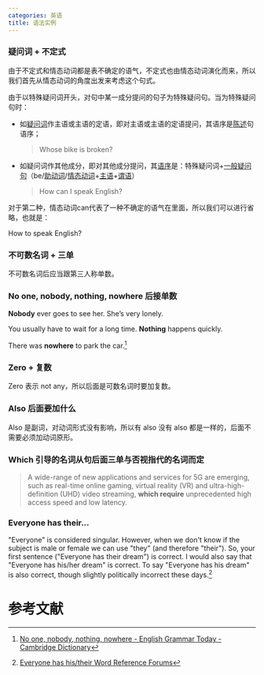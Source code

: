 ```yaml
---
categories: 英语
title: 语法实例
---
```


### 疑问词 + 不定式

由于不定式和情态动词都是表不确定的语气，不定式也由情态动词演化而来，所以我们首先从情态动词的角度出发来考虑这个句式。

由于以特殊疑问词开头，对句中某一成分提问的句子为特殊疑问句。当为特殊疑问句时：

- 如[疑问词](https://baike.baidu.com/item/疑问词)作主语或主语的定语，即对主语或主语的定语提问，其语序是[陈述](https://baike.baidu.com/item/陈述)句语序；

   > Whose bike is broken?

- 如疑问词作其他成分，即对其他成分提问，其[语序](https://baike.baidu.com/item/语序)是：特殊疑问词+[一般疑问句](https://baike.baidu.com/item/一般疑问句)（be/[助动词](https://baike.baidu.com/item/助动词)/[情态动词](https://baike.baidu.com/item/情态动词)+[主语](https://baike.baidu.com/item/主语)+[谓语](https://baike.baidu.com/item/谓语)）

  > How can I speak English?

对于第二种，情态动词can代表了一种不确定的语气在里面，所以我们可以进行省略，也就是：

How to speak English?

### 不可数名词 + 三单

不可数名词后应当跟第三人称单数。

### No one, nobody, nothing, nowhere 后接单数

**Nobody** ever goes to see her. She’s very lonely. 

You usually have to wait for a long time. **Nothing** happens quickly. 

There was **nowhere** to park the car.[^2]

### Zero + 复数

Zero 表示 not any，所以后面是可数名词时要加复数。

### Also 后面要加什么

Also 是副词，对动词形式没有影响，所以有 also 没有 also 都是一样的，后面不需要必须加动词原形。

### Which 引导的名词从句后面三单与否视指代的名词而定

> A wide-range of new applications and services for 5G are emerging, such as real-time online gaming, virtual reality (VR) and ultra-high-definition (UHD) video streaming, **which require** unprecedented high access speed and low latency.

### Everyone has their...

"Everyone" is considered singular. However, when we don't know if the subject is male or female we can use "they" (and therefore "their"). So, your first sentence ("Everyone has their dream") is correct. I would also say that "Everyone has his/her dream" is correct. To say "Everyone has his dream" is also correct, though slightly politically incorrect these days.[^1]

# 参考文献

[^1]: [Everyone has his/their Word Reference Forums](https://forum.wordreference.com/threads/everyone-has-his-their.29044/)

[^2]: [No one, nobody, nothing, nowhere - English Grammar Today - Cambridge Dictionary](https://dictionary.cambridge.org/es/gramatica/gramatica-britanica/no-one-nobody-nothing-nowhere)